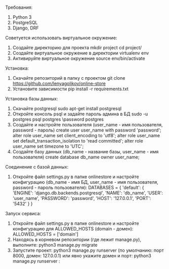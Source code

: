 Требования:
1. Python 3
2. PostgreSQL
3. Django, DRF

Советуется использовать виртуальное окружение:
1. Создайте директорию для проекта
    mkdir project
    cd project/
2. Создайте виртуальное окружение в директории
    virtualenv env
3. Активируйте виртуальное окружение
    source env/bin/activate

Установка:
1. Скачайте репозиторий в папку с проектом
    git clone https://github.com/lenyagolikov/online-store
2. Установите зависимости
    pip install -r requirements.txt
    
Установка базы данных:
1. Скачайте postgresql
    sudo apt-get install postgresql
2. Откройте консоль psql и задайте пароль админа в БД
    sudo -u postgres psql postgres
    \password postgres
3. Создайте и настройте пользователя (user_name - имя пользователя, password - пароль)
    create user user_name with password 'password';
    alter role user_name set client_encoding to 'utf8';
    alter role user_name set default_transaction_isolation to 'read committed';
    alter role user_name set timezone to 'UTC';
4. Создайте базу данных (db_name - название базы, user_name - имя пользователя)
    create database db_name owner user_name;

Соединение с базой данных:
1. Откройте файл settings.py в папке onlinestore и настройте конфигурацию (db_name - имя БД, user_name - имя пользователя, password - пароль пользователя):
   DATABASES = {
    'default': {
        'ENGINE': 'django.db.backends.postgresql',
        'NAME': 'db_name',
        'USER': 'user_name',
        'PASSWORD': 'password',
        'HOST': '127.0.0.1',
        'PORT': '5432'
    }
}

Запуск сервиса:
1. Откройте файл settings.py в папке onlinestore и настройте конфигурацию для ALLOWED_HOSTS (domain - домен):
    ALLOWED_HOSTS = ['domain']
3. Находясь в корневом репозитории (где лежит manage.py), выполните:
    python3 manage.py migrate
2. Запустите проект:
    python3 manage.py runserver (по умолчанию: порт 8000, домен: 127.0.0.1)
    или явно укажите домен и порт: python3 manage.py runserver <domain>:<port>
    

